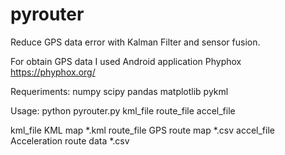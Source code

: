# pyrouter
Reduce GPS data error with Kalman Filter and sensor fusion.

For obtain GPS data I used Android application Phyphox https://phyphox.org/

Requeriments:
numpy
scipy
pandas
matplotlib
pykml

Usage:
python pyrouter.py kml_file route_file accel_file

  kml_file    KML map *.kml
  route_file  GPS route map *.csv
  accel_file  Acceleration route data *.csv
